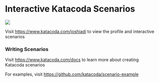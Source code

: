 # Interactive Katacoda Scenarios

[![](http://shields.katacoda.com/katacoda/joshiadi/count.svg)](https://www.katacoda.com/joshiadi "Get your profile on Katacoda.com")

Visit https://www.katacoda.com/joshiadi to view the profile and interactive scenarios

### Writing Scenarios
Visit https://www.katacoda.com/docs to learn more about creating Katacoda scenarios

For examples, visit https://github.com/katacoda/scenario-example
